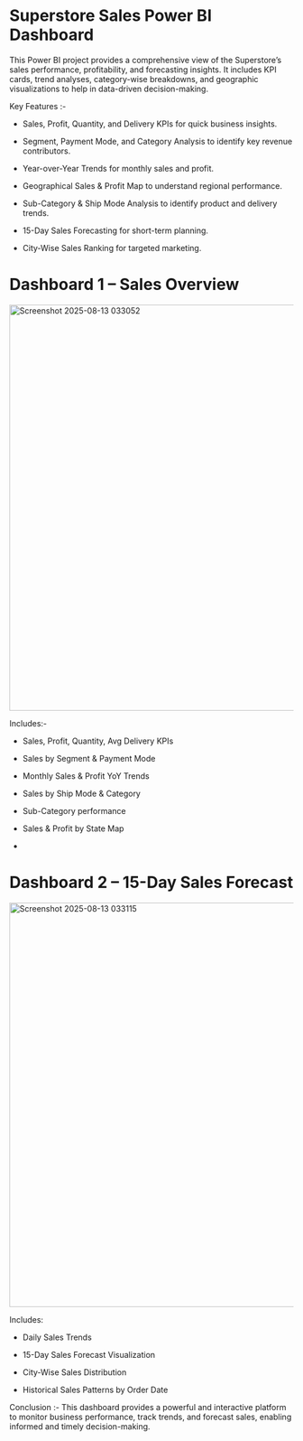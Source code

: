# Superstore Sales Power BI Dashboard



This Power BI project provides a comprehensive view of the Superstore’s sales performance, profitability, and forecasting insights. It includes KPI cards, trend analyses, category-wise breakdowns, and geographic visualizations to help in data-driven decision-making.

Key Features :- 

- Sales, Profit, Quantity, and Delivery KPIs for quick business insights.

- Segment, Payment Mode, and Category Analysis to identify key revenue contributors.

- Year-over-Year Trends for monthly sales and profit.

- Geographical Sales & Profit Map to understand regional performance.

- Sub-Category & Ship Mode Analysis to identify product and delivery trends.

- 15-Day Sales Forecasting for short-term planning.

- City-Wise Sales Ranking for targeted marketing.




# Dashboard 1 – Sales Overview
<img width="1333" height="719" alt="Screenshot 2025-08-13 033052" src="https://github.com/user-attachments/assets/e3ecf17a-4cfe-436b-8c45-a1dd2c2a9926" />



Includes:-

- Sales, Profit, Quantity, Avg Delivery KPIs

- Sales by Segment & Payment Mode

- Monthly Sales & Profit YoY Trends

- Sales by Ship Mode & Category

- Sub-Category performance

- Sales & Profit by State Map

- 

# Dashboard 2 – 15-Day Sales Forecast
<img width="1295" height="716" alt="Screenshot 2025-08-13 033115" src="https://github.com/user-attachments/assets/907a5465-84ad-421a-9ac7-e34d2f4f9f59" />



Includes:

- Daily Sales Trends

- 15-Day Sales Forecast Visualization

- City-Wise Sales Distribution

- Historical Sales Patterns by Order Date





Conclusion :- 
This dashboard provides a powerful and interactive platform to monitor business performance, track trends, and forecast sales, enabling informed and timely decision-making.
